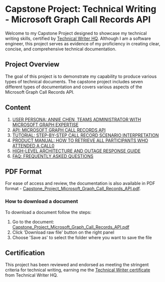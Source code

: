 # Capstone Project: Technical Writing - Microsoft Graph Call Records API

Welcome to my Capstone Project designed to showcase my technical writing skills, certified by [Technical Writer HQ](https://technicalwriterhq.com/). Although I am a software engineer, this project serves as evidence of my proficiency in creating clear, concise, and comprehensive technical documentation.

## Project Overview
The goal of this project is to demonstrate my capability to produce various types of technical documents. The capstone project includes seven different types of documentation and covers various aspects of the Microsoft Graph Call Records API.

## Content

1. [USER PERSONA: ANNIE CHEN, TEAMS ADMINISTRATOR WITH MICROSOFT GRAPH EXPERTISE](graph-call-records-api-user-persona.md)
2. [API: MICROSOFT GRAPH CALL RECORDS API](graph-call-records-api.md)
3. [TUTORIAL: STEP-BY-STEP CALL RECORD SCENARIO INTERPRETATION](graph-call_records_api_tutorial-p2p-scenario.md)
4. [PRODUCT MANUAL: HOW TO RETRIEVE ALL PARTICIPANTS WHO ATTENDED A CALL0](graph-call-records-api_manual_participants.md)
5. [HIGH-LEVEL ARCHITECTURE AND OUTAGE RESPONSE GUIDE](graph-call-records-high-level-architecture.md)
6. [FAQ: FREQUENTLY ASKED QUESTIONS](graph-call-records-api-faq.md)

## PDF Format

For ease of access and review, the documentation is also available in PDF format - [Capstone_Project_Microsoft_Graph_Call_Records_API.pdf](https://github.com/MirraRaine/TechnicalWriting/blob/main/Capstone_Project_Microsoft_Graph_Call_Records_API.pdf).

### How to download a document

To download a document follow the steps:

1. Go to the document: [Capstone_Project_Microsoft_Graph_Call_Records_API.pdf](https://github.com/MirraRaine/TechnicalWriting/blob/main/Capstone_Project_Microsoft_Graph_Call_Records_API.pdf)
2. Click 'Download raw file' button on the right panel
3. Choose 'Save as' to select the folder where you want to save the file

## Certification

This project has been reviewed and endorsed as meeting the stringent criteria for technical writing, earning me the [Technical Writer certificate](https://technicalwriterhq.com/wp-content/uploads/2024/08/Tamara-Titova.pdf) from Technical Writer HQ.

